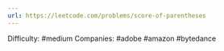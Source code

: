 ```yaml
---
url: https://leetcode.com/problems/score-of-parentheses
---
```


Difficulty: #medium
Companies: #adobe #amazon #bytedance